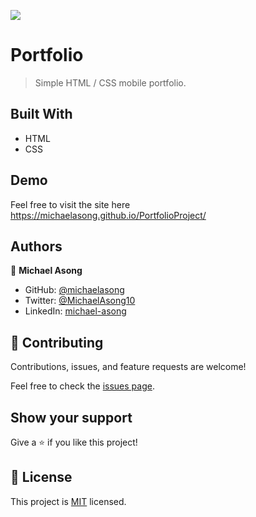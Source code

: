 ![](https://img.shields.io/badge/Microverse-blueviolet)

# Portfolio

> Simple HTML / CSS mobile portfolio.


## Built With

- HTML
- CSS

## Demo 
Feel free to visit the site here https://michaelasong.github.io/PortfolioProject/

## Authors

👤 **Michael Asong**

- GitHub: [@michaelasong](https://github.com/michaelasong)
- Twitter: [@MichaelAsong10](https://twitter.com/MichaelAsong10)
- LinkedIn: [michael-asong](https://www.linkedin.com/in/michael-asong-b708a5203/)


## 🤝 Contributing

Contributions, issues, and feature requests are welcome!

Feel free to check the [issues page](../../issues/).

## Show your support

Give a ⭐️ if you like this project!


## 📝 License

This project is [MIT](./MIT.md) licensed.